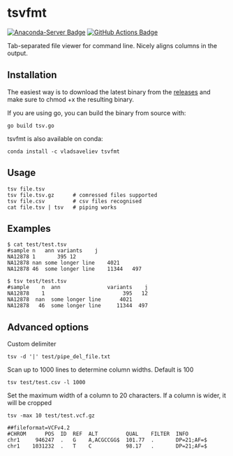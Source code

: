# tsvfmt

[![Anaconda-Server Badge](https://anaconda.org/vladsaveliev/tsvfmt/badges/installer/conda.svg)](https://conda.anaconda.org/vladsaveliev/tsvfmt)
[![GitHub Actions Badge](https://github.com/vladsaveliev/tsvfmt/workflows/Release/badge.svg)](https://github.com/vladsaveliev/tsvfmt/actions)

Tab-separated file viewer for command line. Nicely aligns columns in the output.


## Installation

The easiest way is to download the latest binary from the [releases](https://github.com/vladsaveliev/tsvfmt/releases) and make sure to chmod +x the resulting binary.

If you are using go, you can build the binary from source with:

```
go build tsv.go
```

tsvfmt is also available on conda:

```
conda install -c vladsaveliev tsvfmt
``` 

## Usage

```
tsv file.tsv
tsv file.tsv.gz      # comressed files supported
tsv file.csv         # csv files recognised
cat file.tsv | tsv   # piping works
```

## Examples

```
$ cat test/test.tsv
#sample	n	ann	variants	j
NA12878	1		395	12
NA12878	nan	some longer line	4021
NA12878	46	some longer line	11344	497

$ tsv test/test.tsv
#sample    n  ann               variants    j
NA12878    1                         395   12
NA12878  nan  some longer line      4021
NA12878   46  some longer line     11344  497
```

## Advanced options

Custom delimiter

```
tsv -d '|' test/pipe_del_file.txt
```

Scan up to 1000 lines to determine column widths. Default is 100

```
tsv test/test.csv -l 1000
```

Set the maximum width of a column to 20 characters. If a column is wider, it will be cropped

```
tsv -max 10 test/test.vcf.gz

##fileformat=VCFv4.2
#CHROM      POS  ID  REF  ALT         QUAL    FILTER  INFO
chr1     946247  .   G    A,ACGCCGG$  101.77  .       DP=21;AF=$
chr1    1031232  .   T    C           98.17   .       DP=21;AF=$
```

